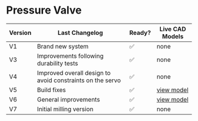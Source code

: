 # Pressure Valve

| Version | Last Changelog | Ready? | Live CAD Models |
| ------- | -------------- | ------ | --------------- |
| V1 | Brand new system | ✅ | none
| V3 | Improvements following durability tests | ✅ | none
| V4 | Improved overall design to avoid constraints on the servo | ✅ | none
| V5 | Build fixes | ✅ | [view model](https://a360.co/2xOa2ic)
| V6 | General improvements | ✅ | [view model](https://a360.co/2RyQLsr)
| V7 | Initial milling version | ✅ | none
